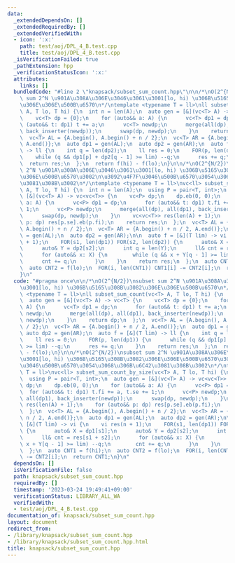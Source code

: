 ```yaml
---
data:
  _extendedDependsOn: []
  _extendedRequiredBy: []
  _extendedVerifiedWith:
  - icon: ':x:'
    path: test/aoj/DPL_4_B.test.cpp
    title: test/aoj/DPL_4_B.test.cpp
  _isVerificationFailed: true
  _pathExtension: hpp
  _verificationStatusIcon: ':x:'
  attributes:
    links: []
  bundledCode: "#line 2 \"knapsack/subset_sum_count.hpp\"\n\n/*\nO(2^{N/2})\nsubset\
    \ sum 2^N \u901A\u308A\u306E\u3046\u3061\u3001[lo, hi) \u306B\u5165\u308B\u3082\
    \u306E\u306E\u500B\u6570\n*/\ntemplate <typename T = ll>\nll subset_sum_count(vc<T>\
    \ A, T lo, T hi) {\n  int n = len(A);\n  auto gen = [&](vc<T> A) -> vc<T> {\n\
    \    vc<T> dp = {0};\n    for (auto&& a: A) {\n      vc<T> dp1 = dp;\n      for\
    \ (auto&& t: dp1) t += a;\n      vc<T> newdp;\n      merge(all(dp), all(dp1),\
    \ back_inserter(newdp));\n      swap(dp, newdp);\n    }\n    return dp;\n  };\n\
    \  vc<T> AL = {A.begin(), A.begin() + n / 2};\n  vc<T> AR = {A.begin() + n / 2,\
    \ A.end()};\n  auto dp1 = gen(AL);\n  auto dp2 = gen(AR);\n  auto f = [&](T lim)\
    \ -> ll {\n    int q = len(dp2);\n    ll res = 0;\n    FOR(p, len(dp1)) {\n  \
    \    while (q && dp1[p] + dp2[q - 1] >= lim) --q;\n      res += q;\n    }\n  \
    \  return res;\n  };\n  return f(hi) - f(lo);\n}\n\n/*\nO(2^{N/2})\nsubset sum\
    \ 2^N \u901A\u308A\u306E\u3046\u3061\u3001[lo, hi) \u306B\u5165\u308B\u3082\u306E\
    \u306E\u500B\u6570\u3002\n\u3092\u4F7F\u3046\u500B\u6570\u3054\u3068\u306B\u6C42\
    \u3081\u308B\u3002\n*/\ntemplate <typename T = ll>\nvc<ll> subset_sum_count_by_size(vc<T>\
    \ A, T lo, T hi) {\n  int n = len(A);\n  using P = pair<T, int>;\n  auto gen =\
    \ [&](vc<T> A) -> vc<vc<T>> {\n    vc<P> dp;\n    dp.eb(0, 0);\n    for (auto&&\
    \ a: A) {\n      vc<P> dp1 = dp;\n      for (auto&& t: dp1) t.fi += a, t.se +=\
    \ 1;\n      vc<P> newdp;\n      merge(all(dp), all(dp1), back_inserter(newdp));\n\
    \      swap(dp, newdp);\n    }\n    vc<vc<T>> res(len(A) + 1);\n    for (auto&&\
    \ p: dp) res[p.se].eb(p.fi);\n    return res;\n  };\n  vc<T> AL = {A.begin(),\
    \ A.begin() + n / 2};\n  vc<T> AR = {A.begin() + n / 2, A.end()};\n  auto dp1\
    \ = gen(AL);\n  auto dp2 = gen(AR);\n\n  auto f = [&](T lim) -> vi {\n    vi res(n\
    \ + 1);\n    FOR(s1, len(dp1)) FOR(s2, len(dp2)) {\n      auto& X = dp1[s1];\n\
    \      auto& Y = dp2[s2];\n      int q = len(Y);\n      ll& cnt = res[s1 + s2];\n\
    \      for (auto&& x: X) {\n        while (q && x + Y[q - 1] >= lim) --q;\n  \
    \      cnt += q;\n      }\n    }\n    return res;\n  };\n  auto CNT1 = f(hi);\n\
    \  auto CNT2 = f(lo);\n  FOR(i, len(CNT1)) CNT1[i] -= CNT2[i];\n  return CNT1;\n\
    }\n"
  code: "#pragma once\n\n/*\nO(2^{N/2})\nsubset sum 2^N \u901A\u308A\u306E\u3046\u3061\
    \u3001[lo, hi) \u306B\u5165\u308B\u3082\u306E\u306E\u500B\u6570\n*/\ntemplate\
    \ <typename T = ll>\nll subset_sum_count(vc<T> A, T lo, T hi) {\n  int n = len(A);\n\
    \  auto gen = [&](vc<T> A) -> vc<T> {\n    vc<T> dp = {0};\n    for (auto&& a:\
    \ A) {\n      vc<T> dp1 = dp;\n      for (auto&& t: dp1) t += a;\n      vc<T>\
    \ newdp;\n      merge(all(dp), all(dp1), back_inserter(newdp));\n      swap(dp,\
    \ newdp);\n    }\n    return dp;\n  };\n  vc<T> AL = {A.begin(), A.begin() + n\
    \ / 2};\n  vc<T> AR = {A.begin() + n / 2, A.end()};\n  auto dp1 = gen(AL);\n \
    \ auto dp2 = gen(AR);\n  auto f = [&](T lim) -> ll {\n    int q = len(dp2);\n\
    \    ll res = 0;\n    FOR(p, len(dp1)) {\n      while (q && dp1[p] + dp2[q - 1]\
    \ >= lim) --q;\n      res += q;\n    }\n    return res;\n  };\n  return f(hi)\
    \ - f(lo);\n}\n\n/*\nO(2^{N/2})\nsubset sum 2^N \u901A\u308A\u306E\u3046\u3061\
    \u3001[lo, hi) \u306B\u5165\u308B\u3082\u306E\u306E\u500B\u6570\u3002\n\u3092\u4F7F\
    \u3046\u500B\u6570\u3054\u3068\u306B\u6C42\u3081\u308B\u3002\n*/\ntemplate <typename\
    \ T = ll>\nvc<ll> subset_sum_count_by_size(vc<T> A, T lo, T hi) {\n  int n = len(A);\n\
    \  using P = pair<T, int>;\n  auto gen = [&](vc<T> A) -> vc<vc<T>> {\n    vc<P>\
    \ dp;\n    dp.eb(0, 0);\n    for (auto&& a: A) {\n      vc<P> dp1 = dp;\n    \
    \  for (auto&& t: dp1) t.fi += a, t.se += 1;\n      vc<P> newdp;\n      merge(all(dp),\
    \ all(dp1), back_inserter(newdp));\n      swap(dp, newdp);\n    }\n    vc<vc<T>>\
    \ res(len(A) + 1);\n    for (auto&& p: dp) res[p.se].eb(p.fi);\n    return res;\n\
    \  };\n  vc<T> AL = {A.begin(), A.begin() + n / 2};\n  vc<T> AR = {A.begin() +\
    \ n / 2, A.end()};\n  auto dp1 = gen(AL);\n  auto dp2 = gen(AR);\n\n  auto f =\
    \ [&](T lim) -> vi {\n    vi res(n + 1);\n    FOR(s1, len(dp1)) FOR(s2, len(dp2))\
    \ {\n      auto& X = dp1[s1];\n      auto& Y = dp2[s2];\n      int q = len(Y);\n\
    \      ll& cnt = res[s1 + s2];\n      for (auto&& x: X) {\n        while (q &&\
    \ x + Y[q - 1] >= lim) --q;\n        cnt += q;\n      }\n    }\n    return res;\n\
    \  };\n  auto CNT1 = f(hi);\n  auto CNT2 = f(lo);\n  FOR(i, len(CNT1)) CNT1[i]\
    \ -= CNT2[i];\n  return CNT1;\n}\n"
  dependsOn: []
  isVerificationFile: false
  path: knapsack/subset_sum_count.hpp
  requiredBy: []
  timestamp: '2023-03-24 19:49:41+09:00'
  verificationStatus: LIBRARY_ALL_WA
  verifiedWith:
  - test/aoj/DPL_4_B.test.cpp
documentation_of: knapsack/subset_sum_count.hpp
layout: document
redirect_from:
- /library/knapsack/subset_sum_count.hpp
- /library/knapsack/subset_sum_count.hpp.html
title: knapsack/subset_sum_count.hpp
---
```

